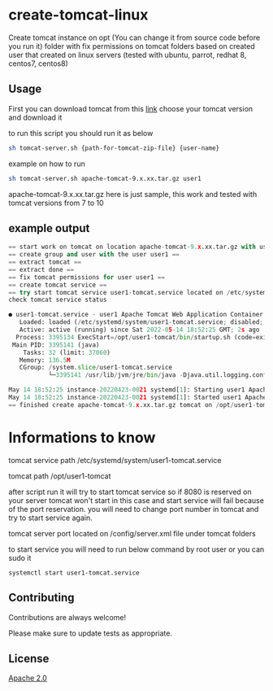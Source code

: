 # create-tomcat-linux

Create tomcat instance on opt (You can change it from source code before you run it) folder with fix permissions on tomcat folders based on created user that created on linux servers (tested with ubuntu, parrot, redhat 8, centos7, centos8)

## Usage

First you can download tomcat from this [link](https://downloads.apache.org/tomcat/)
choose your tomcat version and download it

to run this script you should run it as below

```bash
sh tomcat-server.sh {path-for-tomcat-zip-file} {user-name} 
```

example on how to run

```bash
sh tomcat-server.sh apache-tomcat-9.x.xx.tar.gz user1
```

apache-tomcat-9.x.xx.tar.gz here is just sample, this work and tested with tomcat versions from 7 to 10

## example output

```python
== start work on tomcat on location apache-tomcat-9.x.xx.tar.gz with user user1 ==
== create group and user with the user user1 ==
== extract tomcat ==
== extract done ==
== fix tomcat permissions for user user1 ==
== create tomcat service ==
== try start tomcat service user1-tomcat.service located on /etc/systemd/system/user1-tomcat.service ==
check tomcat service status

● user1-tomcat.service - user1 Apache Tomcat Web Application Container
   Loaded: loaded (/etc/systemd/system/user1-tomcat.service; disabled; vendor preset: disabled)
   Active: active (running) since Sat 2022-05-14 18:52:25 GMT; 2s ago
  Process: 3395134 ExecStart=/opt/user1-tomcat/bin/startup.sh (code=exited, status=0/SUCCESS)
 Main PID: 3395141 (java)
    Tasks: 32 (limit: 37060)
   Memory: 136.5M
   CGroup: /system.slice/user1-tomcat.service
           └─3395141 /usr/lib/jvm/jre/bin/java -Djava.util.logging.config.file=/opt/user1-tomcat/c>

May 14 18:52:25 instance-20220423-0021 systemd[1]: Starting user1 Apache Tomcat Web Application Co>
May 14 18:52:25 instance-20220423-0021 systemd[1]: Started user1 Apache Tomcat Web Application Con>
== finished create apache-tomcat-9.x.xx.tar.gz tomcat on /opt/user1-tomcat with user user1 ==
```

# Informations to know

tomcat service path /etc/systemd/system/user1-tomcat.service

tomcat path	/opt/user1-tomcat

after script run it will try to start tomcat service so if 8080 is reserved on your server tomcat won't start in this case and start service will fail because of the port reservation. you will need to change port number in tomcat and try to start service again.

tomcat server port located on /config/server.xml file under tomcat folders

to start service you will need to run below command by root user or you can sudo it
```
systemctl start user1-tomcat.service
```
## Contributing

Contributions are always welcome!

Please make sure to update tests as appropriate.

## License
[Apache 2.0](https://choosealicense.com/licenses/apache-2.0/)
